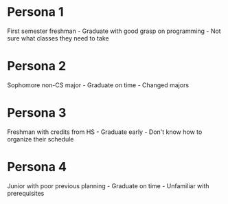 # Persona 1
First semester freshman - Graduate with good grasp on programming - Not sure what classes they need to take

# Persona 2
Sophomore non-CS major - Graduate on time - Changed majors

# Persona 3
Freshman with credits from HS - Graduate early - Don't know how to organize their schedule

# Persona 4
Junior with poor previous planning - Graduate on time - Unfamiliar with prerequisites